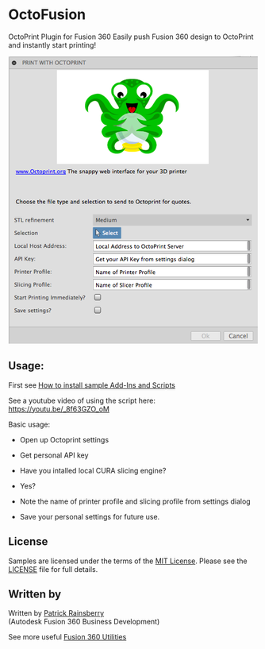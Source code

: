 # OctoFusion
OctoPrint Plugin for Fusion 360
Easily push Fusion 360 design to OctoPrint and instantly start printing!

![Nester Cover](./Resources/OctoFusion_Cover.png)

## Usage:
First see [How to install sample Add-Ins and Scripts](https://rawgit.com/AutodeskFusion360/AutodeskFusion360.github.io/master/Installation.html)

See a youtube video of using the script here:
https://youtu.be/_8f63GZO_oM

Basic usage:
  * Open up Octoprint settings
  
  * Get personal API key
  
  * Have you intalled local CURA slicing engine?
  
  * Yes?
  
  * Note the name of printer profile and slicing profile from settings dialog
  
  * Save your personal settings for future use.

## License
Samples are licensed under the terms of the [MIT License](http://opensource.org/licenses/MIT). Please see the [LICENSE](LICENSE) file for full details.

## Written by

Written by [Patrick Rainsberry](https://twitter.com/prrainsberry) <br /> (Autodesk Fusion 360 Business Development)

See more useful [Fusion 360 Utilities](https://tapnair.github.io/index.html)


